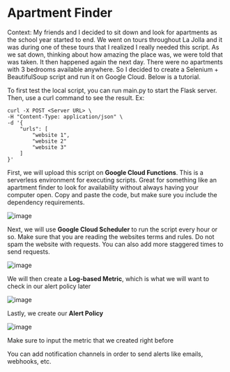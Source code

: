# Apartment Finder

Context: My friends and I decided to sit down and look for apartments as the school year started to end. We went on tours throughout La Jolla and it was during one of these tours that I realized I really needed this
script. As we sat down, thinking about how amazing the place was, we were told that was taken. It then happened again the next day. There were no apartments with 3 bedrooms available anywhere. So I decided to create
a Selenium + BeautifulSoup script and run it on Google Cloud. Below is a tutorial.

To first test the local script, you can run main.py to start the Flask server. Then, use a curl command to see the result.
Ex:
```
curl -X POST <Server URL> \
-H "Content-Type: application/json" \
-d '{
    "urls": [
        "website 1",
        "website 2"
        "website 3"
    ]
}'
```

First, we will upload this script on **Google Cloud Functions**. This is a serverless environment for executing scripts. Great for something like an apartment finder to look for availability without always having your 
computer open. Copy and paste the code, but make sure you include the dependency requirements.

![image](https://github.com/hwu27/apartment_finder/assets/130116077/5c2bcb75-34ef-4f07-a954-c81d5474b515)

Next, we will use **Google Cloud Scheduler** to run the script every hour or so. Make sure that you are reading the websites terms and rules. Do not spam the website with requests. You can also add more staggered times
to send requests.

![image](https://github.com/hwu27/apartment_finder/assets/130116077/67e16959-c512-4f84-9451-8544a7aa924a)

We will then create a **Log-based Metric**, which is what we will want to check in our alert policy later

![image](https://github.com/hwu27/apartment_finder/assets/130116077/b49f14a2-983c-41ad-8a81-0d942148d105)

Lastly, we create our **Alert Policy**

![image](https://github.com/hwu27/apartment_finder/assets/130116077/09ac1a42-d123-499e-acf9-b29a79287d66)

Make sure to input the metric that we created right before

You can add notification channels in order to send alerts like emails, webhooks, etc.

